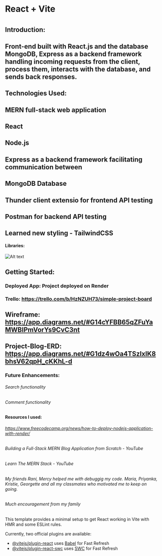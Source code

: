 # React + Vite

# 

## Introduction:

## Front-end built with React.js and the database MongoDB, Express as a backend framework handling incoming requests from the client, process them, interacts with the database, and sends back responses.
## 



## Technologies Used:

## MERN full-stack web application
## React
## Node.js
## Express as a backend framework facilitating communication between 
## MongoDB Database
## Thunder client extensio for frontend API testing
## Postman for backend API testing
## Learned new styling - TailwindCSS


#### Libraries:
#### 

![Alt text]()


## Getting Started:

### Deployed App: Project deployed on Render

### Trello:     https://trello.com/b/HzNZUH73/simple-project-board



## Wireframe:  https://app.diagrams.net/#G14cYFBB65qZFuYaMWBIPmVorYs9CvC3nt

## Project-Blog-ERD:  https://app.diagrams.net/#G1dz4wOa4TSzIxIK8bhsV62qpH_cKKhL-d

### Future Enhancements: 
###### Search functionality
###### Comment functionality


#### Resources I used:

###### https://www.freecodecamp.org/news/how-to-deploy-nodejs-application-with-render/
###### Building a Full-Stack MERN Blog Application from Scratch - YouTube
###### Learn The MERN Stack - YouTube 
###### My friends Rani, Mercy helped me with debuggig my code. Maria, Priyanka, Kristie, Georgette and all my classmates who motivated me to keep on going.
###### Much encouragement from my family



This template provides a minimal setup to get React working in Vite with HMR and some ESLint rules.

Currently, two official plugins are available:

- [@vitejs/plugin-react](https://github.com/vitejs/vite-plugin-react/blob/main/packages/plugin-react/README.md) uses [Babel](https://babeljs.io/) for Fast Refresh
- [@vitejs/plugin-react-swc](https://github.com/vitejs/vite-plugin-react-swc) uses [SWC](https://swc.rs/) for Fast Refresh
